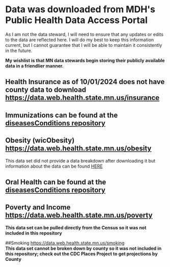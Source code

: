 # Data was downloaded from MDH's Public Health Data Access Portal 
As I am not the data steward, I will need to ensure that any updates or edits to the data are reflected here. I will do my best to keep this information current, but I cannot guarantee that I will be able to maintain it consistently in the future.

**My wishlist is that MN data stewards begin storing their publicly available data in a friendlier manner.**

## Health Insurance as of 10/01/2024 does not have county data to download https://data.web.health.state.mn.us/insurance

## Immunizations can be found at the [diseasesConditions repository](https://github.com/quincountychsmn/MN_PublicData/tree/main/MN_PHDAP/diseasesConditions)

## Obesity (wicObesity) https://data.web.health.state.mn.us/obesity  
This data set did not provide a data breakdown after downloading it but information about the data can be found [HERE](https://data.web.health.state.mn.us/WIC_metadata)

## Oral Health can be found at the [diseasesConditions repository](https://github.com/quincountychsmn/MN_PublicData/tree/main/MN_PHDAP/diseasesConditions)

## Poverty and Income https://data.web.health.state.mn.us/poverty  
**This data set can be pulled directly from the Census so it was not included in this repository**

##Smoking https://data.web.health.state.mn.us/smoking  
**This data set cannot be broken down by county so it was not included in this repository; check out the CDC Places Project to get projections by County**
